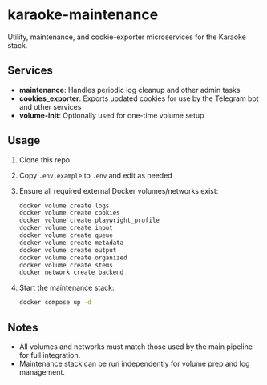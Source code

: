 # karaoke-maintenance

Utility, maintenance, and cookie-exporter microservices for the Karaoke stack.

## Services

- **maintenance**: Handles periodic log cleanup and other admin tasks
- **cookies_exporter**: Exports updated cookies for use by the Telegram bot and other services
- **volume-init**: Optionally used for one-time volume setup

## Usage

1. Clone this repo
2. Copy `.env.example` to `.env` and edit as needed
3. Ensure all required external Docker volumes/networks exist:

    ```bash
    docker volume create logs
    docker volume create cookies
    docker volume create playwright_profile
    docker volume create input
    docker volume create queue
    docker volume create metadata
    docker volume create output
    docker volume create organized
    docker volume create stems
    docker network create backend
    ```

4. Start the maintenance stack:

    ```bash
    docker compose up -d
    ```

## Notes

- All volumes and networks must match those used by the main pipeline for full integration.
- Maintenance stack can be run independently for volume prep and log management.
